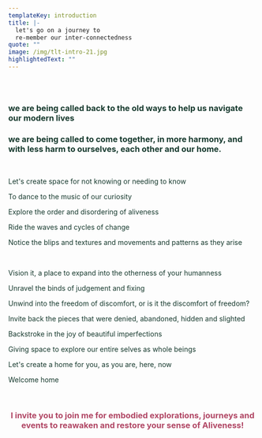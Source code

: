 ```yaml
---
templateKey: introduction
title: |-
  let's go on a journey to 
  re-member our inter-connectedness
quote: ""
image: /img/tlt-intro-21.jpg
highlightedText: ""
---
```

<h3>&nbsp;</h3>
<h3><span style="color: rgb(23, 58, 46);">we are being called back to the old ways to help us navigate our modern lives</span></h3>
<h3><span style="color: rgb(23, 58, 46);">we are being called to come together, in more harmony, and with less harm to ourselves, each other and our home.</span></h3>
<p>&nbsp;</p>
<p><span style="color: rgb(23, 58, 46);">Let's create space for not knowing or needing to know</span></p>
<p><span style="color: rgb(23, 58, 46);">To dance to the music of our curiosity</span></p>
<p><span style="color: rgb(23, 58, 46);">Explore the order and disordering of aliveness</span></p>
<p><span style="color: rgb(23, 58, 46);">Ride the waves and cycles of change</span></p>
<p><span style="color: rgb(23, 58, 46);">Notice the blips and textures and movements and patterns as they arise&nbsp;</span></p>
<p>&nbsp;</p>
<p><span style="color: rgb(23, 58, 46);">Vision it, a place to expand into the otherness of your humanness</span></p>
<p><span style="color: rgb(23, 58, 46);">Unravel the binds of judgement and fixing</span></p>
<p><span style="color: rgb(23, 58, 46);">Unwind into the freedom of discomfort, or is it the discomfort of freedom?</span></p>
<p><span style="color: rgb(23, 58, 46);">Invite back the pieces that were denied, abandoned, hidden and slighted</span></p>
<p><span style="color: rgb(23, 58, 46);">Backstroke in the joy of beautiful imperfections</span></p>
<p><span style="color: rgb(23, 58, 46);">Giving space to explore our entire selves as whole beings</span></p>
<p><span style="color: rgb(23, 58, 46);">Let's create a home for you, as you are, here, now</span></p>
<p><span style="color: rgb(23, 58, 46);">Welcome home</span></p>
<p>&nbsp;</p>
<h3 style="text-align: center;"><span style="color: rgb(176, 70, 100);"><strong>I invite you to join me for embodied explorations, journeys and events </strong></span><span style="color: rgb(176, 70, 100);"><strong>to reawaken and restore your sense of Aliveness!</strong></span></h3>